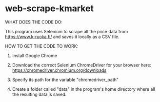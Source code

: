# web-scrape-kmarket


WHAT DOES THE CODE DO:

This program uses Selenium to scrape all the price data from https://www.k-ruoka.fi/ and saves it locally as a CSV file.


HOW TO GET THE CODE TO WORK:

1. Install Google Chrome

2. Download the correct Selenium ChromeDriver for your browser here: https://chromedriver.chromium.org/downloads

3. Specify its path for the variable "chromedriver_path"

4. Create a folder called "data" in the program's home directory where all the resulting data is saved.
